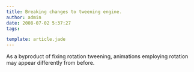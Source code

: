 ```yaml
---
title: Breaking changes to tweening engine.
author: admin
date: 2008-07-02 5:37:27
tags: 

template: article.jade
---
```


As a byproduct of fixing rotation tweening, animations employing rotation may appear differently from before.
